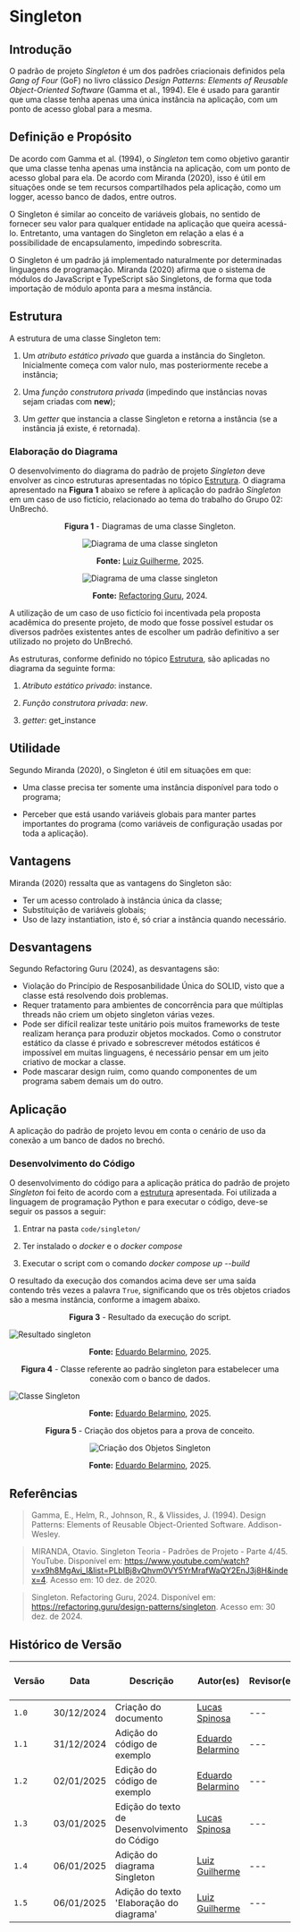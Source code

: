 # Singleton

## Introdução

O padrão de projeto *Singleton* é um dos padrões criacionais definidos pela *Gang of Four* (GoF) no livro clássico *Design Patterns: Elements of Reusable Object-Oriented Software* (Gamma et al., 1994). Ele é usado para garantir que uma classe tenha apenas uma única instância na aplicação, com um ponto de acesso global para a mesma.

## Definição e Propósito

De acordo com Gamma et al. (1994), o *Singleton* tem como objetivo garantir que uma classe tenha apenas uma instância na aplicação, com um ponto de acesso global para ela. De acordo com Miranda (2020), isso é útil em situações onde se tem recursos compartilhados pela aplicação, como um logger, acesso banco de dados, entre outros.

O Singleton é similar ao conceito de variáveis globais, no sentido de fornecer seu valor para qualquer entidade na aplicação que queira acessá-lo. Entretanto, uma vantagen do Singleton em relação a elas é a possibilidade de encapsulamento, impedindo sobrescrita.

O Singleton é um padrão já implementado naturalmente por determinadas linguagens de programação. Miranda (2020) afirma que o sistema de módulos do JavaScript e TypeScript são Singletons, de forma que toda importação de módulo aponta para a mesma instância. 

## Estrutura

A estrutura de uma classe Singleton tem:

1. Um *atributo estático privado* que guarda a instância do Singleton. Inicialmente começa com valor nulo, mas posteriormente recebe a instância;

2. Uma *função construtora privada* (impedindo que instâncias novas sejam criadas com **new**);

3. Um *getter* que instancia a classe Singleton e retorna a instância (se a instância já existe, é retornada).

### Elaboração do Diagrama

O desenvolvimento do diagrama do padrão de projeto _Singleton_ deve envolver as cinco estruturas apresentadas no tópico [Estrutura](#estrutura). O diagrama apresentado na **Figura 1** abaixo se refere à aplicação do padrão _Singleton_ em um caso de uso fictício, relacionado ao tema do trabalho do Grupo 02: UnBrechó.


<center>
<figcaption> 

**Figura 1** - Diagramas de uma classe Singleton.

</figcaption>

![Diagrama de uma classe singleton](../Images/diagrama-singleton.png)

**Fonte:** <a href="https://github.com/LuizPettengill" target="_blank">Luiz Guilherme</a>, 2025.

![Diagrama de uma classe singleton](../Images/diagrama-singleton-2.png)

<figcaption>

**Fonte:** <a href="https://refactoring.guru/design-patterns/singleton" target="_blank">Refactoring Guru</a>, 2024.

</figcaption>
</center>

A utilização de um caso de uso fictício foi incentivada pela proposta acadêmica do presente projeto, de modo que fosse possível estudar os diversos padrões existentes antes de escolher um padrão definitivo a ser utilizado no projeto do UnBrechó.

As estruturas, conforme definido no tópico [Estrutura](#estrutura), são aplicadas no diagrama da seguinte forma:

1. _Atributo estático privado_: instance.

2. _Função construtora privada_: _new_.

3. _getter_: get_instance

## Utilidade

Segundo Miranda (2020), o Singleton é útil em situações em que:

- Uma classe precisa ter somente uma instância disponível para todo o programa;

- Perceber que está usando variáveis globais para manter partes importantes do programa (como variáveis de configuração usadas por toda a aplicação).

## Vantagens

Miranda (2020) ressalta que as vantagens do Singleton são:

- Ter um acesso controlado à instância única da classe;
- Substituição de variáveis globais;
- Uso de lazy instantiation, isto é, só criar a instância quando necessário.

## Desvantagens

Segundo Refactoring Guru (2024), as desvantagens são:

- Violação do Princípio de Resposanbilidade Única do SOLID, visto que a classe está resolvendo dois problemas.
- Requer tratamento para ambientes de concorrência para que múltiplas threads não criem um objeto singleton várias vezes.
- Pode ser difícil realizar teste unitário pois muitos frameworks de teste realizam herança para produzir objetos mockados. Como o construtor estático da classe é privado e sobrescrever métodos estáticos é impossível em muitas linguagens, é necessário pensar em um jeito criativo de mockar a classe.
- Pode mascarar design ruim, como quando componentes de um programa sabem demais um do outro.

## Aplicação

A aplicação do padrão de projeto levou em conta o cenário de uso da conexão a um banco de dados no brechó. 

### Desenvolvimento do Código

O desenvolvimento do código para a aplicação prática do padrão de projeto *Singleton* foi feito de acordo com a [estrutura](#estrutura) apresentada. Foi utilizada a linguagem de programação Python e para executar o código, deve-se seguir os passos a seguir:

1. Entrar na pasta `code/singleton/`

2. Ter instalado o *docker* e o *docker compose*

3. Executar o script com o comando *docker compose up --build*

O resultado da execução dos comandos acima deve ser uma saída contendo três vezes a palavra `True`, significando que os três objetos criados são a mesma instância, conforme a imagem abaixo.

<center>
<figcaption>

**Figura 3** - Resultado da execução do script.

</figcaption>
</center>

![Resultado singleton](../Images/singleton-resultado.png)

<center>
<figcaption>

**Fonte:** <a href="https://github.com/eduard0803" target="_blank">Eduardo Belarmino</a>, 2025.

**Figura 4** - Classe referente ao padrão singleton para estabelecer uma conexão com o banco de dados.

</figcaption>
</center>

![Classe Singleton](../Images/classe_singleton.jpg)
<center>
<figcaption>

**Fonte:** <a href="https://github.com/eduard0803" target="_blank">Eduardo Belarmino</a>, 2025.

</figcaption>
</center>

<center>
<figcaption>

**Figura 5** - Criação dos objetos para a prova de conceito.

</figcaption>
</center>

<center>
<figcaption>

![Criação dos Objetos Singleton](../Images/objetos_singleton.png)

**Fonte:** <a href="https://github.com/eduard0803" target="_blank">Eduardo Belarmino</a>, 2025.

</figcaption>
</center>

## Referências

> Gamma, E., Helm, R., Johnson, R., & Vlissides, J. (1994). Design Patterns: Elements of Reusable Object-Oriented Software. Addison-Wesley.

> MIRANDA, Otavio. Singleton Teoria - Padrões de Projeto - Parte 4/45. YouTube. Disponível em: <https://www.youtube.com/watch?v=x9h8MgAvi_I&list=PLbIBj8vQhvm0VY5YrMrafWaQY2EnJ3j8H&index=4>. Acesso em: 10 dez. de 2020.

> Singleton. Refactoring Guru, 2024. Disponível em: <https://refactoring.guru/design-patterns/singleton>. Acesso em: 30 dez. de 2024.

## Histórico de Versão

| Versão | Data       | Descrição            | Autor(es)                                        | Revisor(es) | Resultado da Revisão |
| ------ | ---------- | -------------------- | ------------------------------------------------ | ----------- | -------------------- |
| `1.0`  | 30/12/2024 | Criação do documento | [Lucas Spinosa](https://github.com/LucasSpinosa) | --- | --- |
| `1.1`  | 31/12/2024 | Adição do código de exemplo | [Eduardo Belarmino](https://github.com/eduard0803) | --- | --- |
| `1.2`  | 02/01/2025 | Edição do código de exemplo | [Eduardo Belarmino](https://github.com/eduard0803) | --- | --- |
| `1.3`  | 03/01/2025 | Edição do texto de Desenvolvimento do Código | [Lucas Spinosa](https://github.com/LucasSpinosa) | --- | --- |
| `1.4`  | 06/01/2025 | Adição do diagrama Singleton | [Luiz Guilherme](https://github.com/LuizPettengill) | --- | --- |
| `1.5`  | 06/01/2025 | Adição do texto 'Elaboração do diagrama' | [Luiz Guilherme](https://github.com/LuizPettengill) | --- | --- |